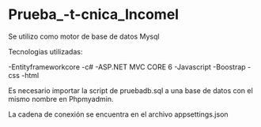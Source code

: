 # Prueba_-t-cnica_Incomel

Se utilizo como motor de base de datos Mysql 

Tecnologias utilizadas:

-Entityframeworkcore
-c#
-ASP.NET MVC CORE 6
-Javascript
-Boostrap
-css
-html

Es necesario importar la script de pruebadb.sql a una base de datos con el mismo nombre en Phpmyadmin.


La cadena de conexión se encuentra en el archivo appsettings.json
